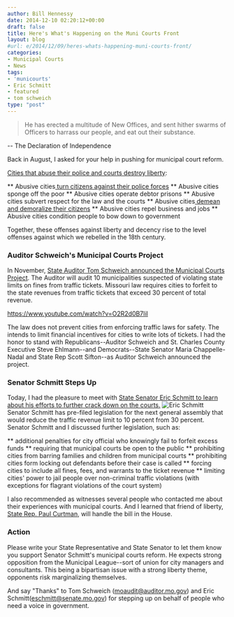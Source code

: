 ```yaml
---
author: Bill Hennessy
date: 2014-12-10 02:20:12+00:00
draft: false
title: Here's What's Happening on the Muni Courts Front
layout: blog
#url: e/2014/12/09/heres-whats-happening-muni-courts-front/
categories:
- Municipal Courts
- News
tags:
- 'municourts'
- Eric Schmitt
- featured
- tom schweich
type: "post"
---
```


> He has erected a multitude of New Offices, and sent hither swarms of Officers to harrass our people, and eat out their substance.

-- The Declaration of Independence



Back in August, I asked for your help in pushing for municipal court reform.

[Cities that abuse their police and courts destroy liberty](https://hennessysview.com/2014/09/05/municipal-courts-matter-liberty/):




** Abusive cities[ turn citizens against their police forces](https://hennessysview.com/2014/08/19/end-game-ferguson/)
** Abusive cities sponge off the poor
** Abusive cities operate debtor prisons
** Abusive cities subvert respect for the law and the courts
** Abusive cities[ demean and demoralize their citizens](https://hennessysview.com/2014/08/20/municipal-court-kangaroo-court/)
** Abusive cities repel business and jobs
** Abusive cities condition people to bow down to government


Together, these offenses against liberty and decency rise to the level offenses against which we rebelled in the 18th century.



### Auditor Schweich's Municipal Courts Project



In November, [State Auditor Tom Schweich announced the Municipal Courts Project](https://www.24thstate.com/2014/10/municipal-courts-initiative.html). The Auditor will audit 10 municipalities suspected of violating state limits on fines from traffic tickets. Missouri law requires cities to forfeit to the state revenues from traffic tickets that exceed 30 percent of total revenue.

https://www.youtube.com/watch?v=O2R2d0B7liI

The law does not prevent cities from enforcing traffic laws for safety. The intends to limit financial incentives for cities to write lots of tickets. I had the honor to stand with Republicans--Auditor Schweich and St. Charles County Executive Steve Ehlmann--and Democrats--State Senator Maria Chappelle-Nadal and State Rep Scott Sifton--as Auditor Schweich announced the project.



### Senator Schmitt Steps Up



Today, I had the pleasure to meet with [State Senator Eric Schmitt to learn about his efforts to further crack down on the courts.](https://www.stltoday.com/news/local/govt-and-politics/missouri-state-senators-seek-municipal-court-changes/article_491e35f5-5c71-5e76-a84a-0a84ed85e2f4.html) ![Eric Schmitt](https://hennessysview.com/wp-content/uploads/2014/12/eric_schmitt-300x200.jpg)
Senator Schmitt has pre-filed legislation for the next general assembly that would reduce the traffic revenue limit to 10 percent from 30 percent. Senator Schmitt and I discussed further legislation, such as:




** additional penalties for city official who knowingly fail to forfeit excess funds
** requiring that municipal courts be open to the public
** prohibiting cities from barring families and children from municipal courts
** prohibiting cities form locking out defendants before their case is called
** forcing cities to include all fines, fees, and warrants to the ticket revenue
** limiting cities' power to jail people over non-criminal traffic violations (with exceptions for flagrant violations of the court system)


I also recommended as witnesses several people who contacted me about their experiences with municipal courts. And I learned that friend of liberty, [State Rep. Paul Curtman](https://www.paulcurtman.com/), will handle the bill in the House.



### Action



Please write your State Representative and State Senator to let them know you support Senator Schmitt's municipal courts reform. He expects strong opposition from the Municipal League--sort of union for city managers and consultants. This being a bipartisan issue with a strong liberty theme, opponents risk marginalizing themselves.

And say "Thanks" to Tom Schweich (moaudit@auditor.mo.gov) and Eric Schmitt(eschmitt@senate.mo.gov) for stepping up on behalf of people who need a voice in government.




